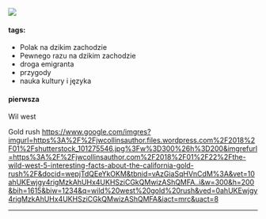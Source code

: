 ![](../img/programista-de-book-icon.png)

#### tags:

+ Polak na dzikim zachodzie
+ Pewnego razu na dzikim zachodzie
+ droga emigranta
+ przygody
+ nauka kultury i języka


#### pierwsza

Wil west


Gold rush
https://www.google.com/imgres?imgurl=https%3A%2F%2Fjwcollinsauthor.files.wordpress.com%2F2018%2F01%2Fshutterstock_101275546.jpg%3Fw%3D300%26h%3D200&imgrefurl=https%3A%2F%2Fjwcollinsauthor.com%2F2018%2F01%2F22%2Fthe-wild-west-5-interesting-facts-about-the-california-gold-rush%2F&docid=wepjTdQEeYkOKM&tbnid=vAzGiaSqHVnCdM%3A&vet=10ahUKEwjgy4rigMzkAhUHx4UKHSziCGkQMwizAShQMFA..i&w=300&h=200&bih=1615&biw=1234&q=wild%20west%20gold%20rush&ved=0ahUKEwjgy4rigMzkAhUHx4UKHSziCGkQMwizAShQMFA&iact=mrc&uact=8



---


